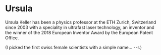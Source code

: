 
# Ursula

Ursula Keller has been a physics professor at the ETH Zurich, Switzerland since 2003 with a 
speciality in ultrafast laser technology, an inventor and the winner of the 2018 European 
Inventor Award by the European Patent Office.

(I picked the first swiss female scientists with a simple name...  --r.)
